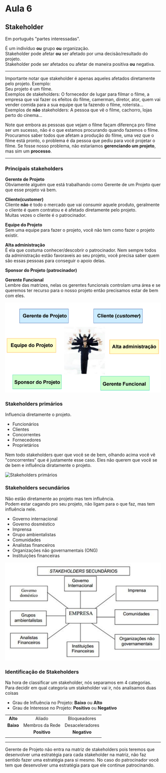 # Aula 6

## Stakeholder
Em português "partes interessadas".

É um indivíduo **ou** grupo **ou** organização.  
Stakeholder pode afetar **ou** ser afetado por uma decisão/resultado do projeto.  
Stakeholder pode ser afetados ou afetar de maneira positiva **ou** negativa.  

---

Importante notar que stakeholder é apenas aqueles afetados diretamente pelo projeto. Exemplo:   
Seu projeto é um filme.  
Exemplos de stakeholders: O fornecedor de lugar para filmar o filme, a empresa que vai fazer os efeitos do filme, camerman, diretor, ator, quem vai vender comida para a sua equipe que ta fazendo o filme, roterista...  
Exemplos de **não** stakeholders: A pessoa que vê o filme, cachorro, lojas perto do cinema...  

Note que embora as pessoas que vejam o filme façam diferença pro filme ser um sucesso, não é o que estamos procurando quando fazemos o filme. Procuramos saber todos que afetam a produção do filme, uma vez que o filme está pronto, o problema é da pessoa que pediu para você projetar o filme. Se fosse nosso problema, não estariamos **gerenciando um projeto**, mas sim um **processo**.  

---

### Principais stakeholders

**Gerente de Projeto**  
Obviamente alguém que está trabalhando como Gerente de um Projeto quer que esse projeto vá bem.  

**Cliente(customer)**  
Cliente **não** é todo o mercado que vai consumir aquele produto, geralmente o cliente é quem contratou e é afetado diretamente pelo projeto.  
Muitas vezes o cliente é o patrocinador.  

**Equipe do Projeto**  
Sem uma equipe para fazer o projeto, você não tem como fazer o projeto existir.  

**Alta administração**  
É ela que costuma conhecer/descobrir o patrocinador. Nem sempre todos da administração estão favoraveis ao seu projeto, você precisa saber quem são essas pessoas para conseguir o apoio delas.  

**Sponsor do Projeto (patrocinador)**  

**Gerente Funcional**  
Lembre das matrizes, nelas os gerentes funcionais controlam uma área e se queremos ter recurso para o nosso projeto então precisamos estar de bem com eles.  

![Principais Stakeholder](principaisstakeholders.PNG)

### Stakeholders primários
Influencia diretamente o projeto.  

* Funcionários
* Clientes
* Concorrentes
* Fornecedores
* Proprietários

Nem todo stakeholders quer que você se de bem, olhando acima você vê "concorrentes" que é justamente esse caso. Eles não querem que você se de bem e influência diratamente o projeto.  

![Stakeholders primários](stakeholdersprimnarios.PNG)

### Stakeholders secundários
Não estão diretamente ao projeto mas tem influência.  
Podem estar cagando pro seu projeto, não ligam para o que faz, mas tem influência nele.

* Governo internacional
* Governo dosméstico
* Imprensa
* Grupo ambientalistas
* Comunidades
* Analistas financeiros
* Organizações não governamentais (ONG)
* Instituições financeiras

![Stakeholders secundários](stakeholderssecundarios.PNG)

### Identificação de Stakeholders
Na hora de classificar um stakeholder, nós separamos em 4 categorias. Para decidir em qual categoria um stakeholder vai ir, nós analisamos duas coisas   

* Grau de Influência no Projeto: **Baixo** ou **Alto**
* Grau de Interesse no Projeto: **Positivo** ou **Negativo**

|                                   |                                   |                 |
| :-------------------------------: | :-------------------------------: | :-------------: |
| **Alto**                          | Aliado                            | Bloqueadores    |
| **Baixo**                         | Membros da Rede                   | Desaceleradores |
|                                   | **Positivo**                      | **Negativo**    |
|                                   |                                   |                 |

---

Gerente de Projeto não entra na matriz de stakeholders pois teremos que desenvolver uma estratégia para cada stakeholder na matriz,  não faz sentido fazer uma estratégia para si mesmo. No caso do patrocinador você tem que desenvolver uma estratégia para que ele continue patrocinando.  
